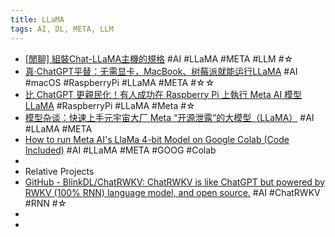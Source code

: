```yaml
---
title: LLaMA
tags: AI, DL, META, LLM
---
```


- [[閒聊] 組裝Chat-LLaMA主機的規格](https://www.ptt.cc/bbs/PC_Shopping/M.1679031315.A.4D2.html) #AI #LLaMA #META #LLM #☆
- [真·ChatGPT平替：无需显卡，MacBook、树莓派就能运行LLaMA](https://redian.news/wxnews/311849) #AI #macOS #RaspberryPi #LLaMA #META #☆☆
- [比 ChatGPT 更親民化！有人成功在 Raspberry Pi 上執行 Meta AI 模型 LLaMA](https://www.inside.com.tw/article/31001-Meta-AI-LLaMA-Raspberry-Pi) #RaspberryPi #LLaMA #Meta #☆
- [模型杂谈：快速上手元宇宙大厂 Meta “开源泄露”的大模型（LLaMA）](https://soulteary.com/2023/03/09/quick-start-llama-model-created-by-meta-research.html) #AI #LLaMA #META
- [How to run Meta AI's LlaMa 4-bit Model on Google Colab (Code Included)](https://www.youtube.com/watch?v=OtAZHHyJSqU) #AI #LLaMA #META #GOOG #Colab
-
- Relative Projects
- [GitHub - BlinkDL/ChatRWKV: ChatRWKV is like ChatGPT but powered by RWKV (100% RNN) language model, and open source.](https://github.com/BlinkDL/ChatRWKV) #AI #ChatRWKV #RNN #☆
-
-